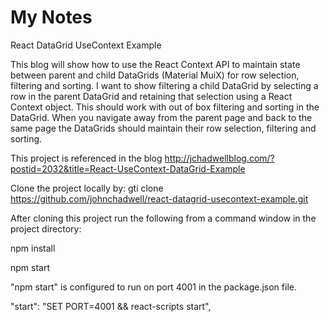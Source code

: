 # My Notes

React DataGrid UseContext Example

This blog will show how to use the React Context API to maintain state between parent and child DataGrids (Material MuiX) for row selection, filtering and sorting. I want to show filtering a child DataGrid by selecting a row in the parent DataGrid and retaining that selection using a React Context object. This should work with out of box filtering and sorting in the DataGrid. When you navigate away from the parent page and back to the same page the DataGrids should maintain their row selection, filtering and sorting.

This project is referenced in the blog http://jchadwellblog.com/?postid=2032&title=React-UseContext-DataGrid-Example

Clone the project locally by:
gti clone https://github.com/johnchadwell/react-datagrid-usecontext-example.git

After cloning this project run the following from a command window in the project directory:

npm install

npm start

"npm start" is configured to run on port 4001 in the package.json file.

"start": "SET PORT=4001 && react-scripts start",

